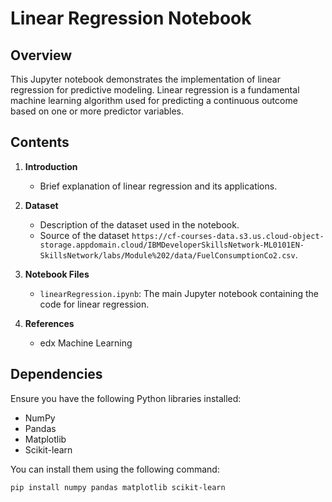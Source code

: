 # Linear Regression Notebook

## Overview

This Jupyter notebook demonstrates the implementation of linear regression for predictive modeling. Linear regression is a fundamental machine learning algorithm used for predicting a continuous outcome based on one or more predictor variables.

## Contents

1. **Introduction**
   - Brief explanation of linear regression and its applications.

2. **Dataset**
   - Description of the dataset used in the notebook.
   - Source of the dataset `https://cf-courses-data.s3.us.cloud-object-storage.appdomain.cloud/IBMDeveloperSkillsNetwork-ML0101EN-SkillsNetwork/labs/Module%202/data/FuelConsumptionCo2.csv`.

3. **Notebook Files**
   - `linearRegression.ipynb`: The main Jupyter notebook containing the code for linear regression.

4. **References**
   - edx Machine Learning

## Dependencies

Ensure you have the following Python libraries installed:

- NumPy
- Pandas
- Matplotlib
- Scikit-learn

You can install them using the following command:

```bash
pip install numpy pandas matplotlib scikit-learn
